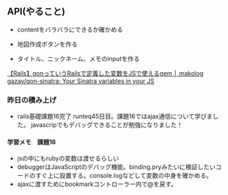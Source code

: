 
## API(やること)
- contentをバラバラにできるか確かめる

- 地図作成ボタンを作る
- タイトル、ニックネーム、メモのinputを作る

[【Rails】gonっていうRailsで定義した変数をJSで使えるgem │ makolog](https://makolog.xyz/gem/)
[gazay/gon\-sinatra: Your Sinatra variables in your JS](https://github.com/gazay/gon-sinatra)

### 昨日の積み上げ
- rails基礎課題16完了
runteq45日目。課題16ではajax通信について学びました。
javascripでもデバッグできることが勉強になりました！

#### 学習メモ　課題16
- jsの中にもrubyの変数は渡せるらしい
- debuggerはJavaScriptのデバッグ機能。binding.pryみたいに検証したいコードのすぐ上に設置する。console.logなどして変数の中身を確かめる。
- ajaxに渡すためにbookmarkコントローラー内で@を戻す。